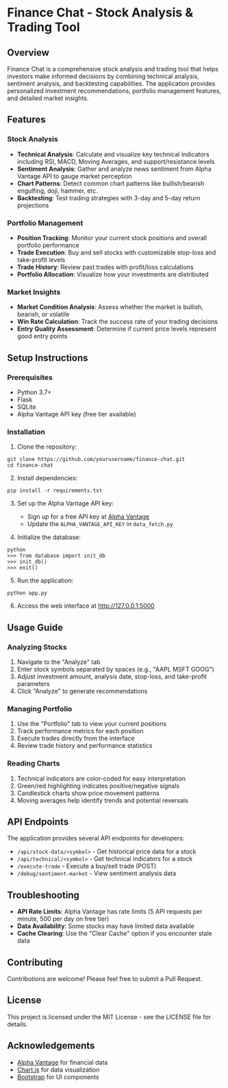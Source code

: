 
# Finance Chat - Stock Analysis & Trading Tool

## Overview
Finance Chat is a comprehensive stock analysis and trading tool that helps investors make informed decisions by combining technical analysis, sentiment analysis, and backtesting capabilities. The application provides personalized investment recommendations, portfolio management features, and detailed market insights.

## Features

### Stock Analysis
- **Technical Analysis**: Calculate and visualize key technical indicators including RSI, MACD, Moving Averages, and support/resistance levels
- **Sentiment Analysis**: Gather and analyze news sentiment from Alpha Vantage API to gauge market perception
- **Chart Patterns**: Detect common chart patterns like bullish/bearish engulfing, doji, hammer, etc.
- **Backtesting**: Test trading strategies with 3-day and 5-day return projections

### Portfolio Management
- **Position Tracking**: Monitor your current stock positions and overall portfolio performance
- **Trade Execution**: Buy and sell stocks with customizable stop-loss and take-profit levels
- **Trade History**: Review past trades with profit/loss calculations
- **Portfolio Allocation**: Visualize how your investments are distributed

### Market Insights
- **Market Condition Analysis**: Assess whether the market is bullish, bearish, or volatile
- **Win Rate Calculation**: Track the success rate of your trading decisions
- **Entry Quality Assessment**: Determine if current price levels represent good entry points

## Setup Instructions

### Prerequisites
- Python 3.7+
- Flask
- SQLite
- Alpha Vantage API key (free tier available)

### Installation

1. Clone the repository:
```
git clone https://github.com/yourusername/finance-chat.git
cd finance-chat
```

2. Install dependencies:
```
pip install -r requirements.txt
```

3. Set up the Alpha Vantage API key:
   - Sign up for a free API key at [Alpha Vantage](https://www.alphavantage.co/support/#api-key)
   - Update the `ALPHA_VANTAGE_API_KEY` in `data_fetch.py`

4. Initialize the database:
```
python
>>> from database import init_db
>>> init_db()
>>> exit()
```

5. Run the application:
```
python app.py
```

6. Access the web interface at http://127.0.0.1:5000

## Usage Guide

### Analyzing Stocks
1. Navigate to the "Analyze" tab
2. Enter stock symbols separated by spaces (e.g., "AAPL MSFT GOOG")
3. Adjust investment amount, analysis date, stop-loss, and take-profit parameters
4. Click "Analyze" to generate recommendations

### Managing Portfolio
1. Use the "Portfolio" tab to view your current positions
2. Track performance metrics for each position
3. Execute trades directly from the interface
4. Review trade history and performance statistics

### Reading Charts
1. Technical indicators are color-coded for easy interpretation
2. Green/red highlighting indicates positive/negative signals
3. Candlestick charts show price movement patterns
4. Moving averages help identify trends and potential reversals

## API Endpoints

The application provides several API endpoints for developers:

- `/api/stock-data/<symbol>` - Get historical price data for a stock
- `/api/technical/<symbol>` - Get technical indicators for a stock
- `/execute-trade` - Execute a buy/sell trade (POST)
- `/debug/sentiment-market` - View sentiment analysis data

## Troubleshooting

- **API Rate Limits**: Alpha Vantage has rate limits (5 API requests per minute, 500 per day on free tier)
- **Data Availability**: Some stocks may have limited data available
- **Cache Clearing**: Use the "Clear Cache" option if you encounter stale data

## Contributing

Contributions are welcome! Please feel free to submit a Pull Request.

## License

This project is licensed under the MIT License - see the LICENSE file for details.

## Acknowledgements

- [Alpha Vantage](https://www.alphavantage.co/) for financial data
- [Chart.js](https://www.chartjs.org/) for data visualization
- [Bootstrap](https://getbootstrap.com/) for UI components 
